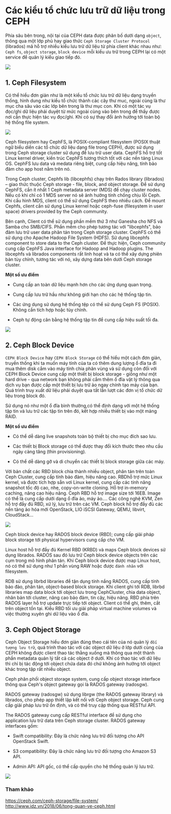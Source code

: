 # Các kiểu tổ chức lưu trữ dữ liệu trong CEPH

Phía sâu bên trong, nội tại của CEPH data được phân bố dưới dạng `object`, thông qua một lớp phủ hay giao thức `Ceph Storage Cluster Protocol` (librados) mã hỗ trợ nhiều kiểu lưu trữ dữ liệu từ phía client khác nhau như: `Ceph fs`, `object storage`, `block device` mỗi kiểu ưu trữ trong CEPH lại có một service để quản lý kiểu giao tiếp đó.

![](../images/kieu-luu-tru-du-lieu/luutruceph.png)

## 1. Ceph Filesystem

Có thể hiểu đơn giản như là một kiểu tổ chức lưu trữ dữ liệu dạng truyền thống, hình dung như kiểu tổ chức thành các cây thư muc, ngoài cùng là thư mục cha sâu vào các lớp bên trong là thư mục con. Khi có một tác vụ đọc/ghi dữ liệu phải duyệt từ mức ngoài cùng vào bên trong để thấy được nơi cần thực hiện tác vụ đọc/ghi. Khi có sự thay đổi ảnh hướng tới toàn bộ hệ thống file system.

![](../images/kieu-luu-tru-du-lieu/Screenshot_1665.png)

Ceph filesystem hay CephFS, là POSIX-compliant filesystem (POSIX thuật ngữ biểu diến các tổ chức dữ liệu dạng file trong CEPH), được sử dụng trong Ceph storage cluster sử dụng để lưu trữ user data. CephFS hỗ trợ tốt Linux kernel driver, kiến trúc CephFS tương thích tốt với các nền tảng Linux OS. CephFS lưu data và medata riêng biệt, cung cấp hiệu năng, tính bảo đảm cho app host nằm trên nó.

Trong Ceph cluster, Cephfs lib (libcephfs) chạy trên Rados library (librados) – giao thức thuộc Ceph storage - file, block, and object storage. Để sử dụng CephFS, cần ít nhất 1 Ceph metadata server (MDS) để chạy cluster nodes. Nếu có  khi chỉ có 1 MDS server nó sẽ ảnh hưởng tính chống chịu lỗi Ceph. Khi cấu hình MDS, client có thể sử dụng CephFS theo nhiều cách. Để mount Cephfs, client cần sử dụng Linux kernel hoặc ceph-fuse (filesystem in user space) drivers provided by the Ceph community.

Bên cạnh, Client có thể sử dụng phần mềm thứ 3 như Ganesha cho NFS và Samba cho SMB/CIFS. Phần mềm cho phép tương tác với "libcephfs", bảo đảm lưu trữ user data phân tán trong Ceph storage cluster. CephFS có thể sử dụng cho Apache Hadoop File System (HDFS). Sử dụng libcephfs component to store data to the Ceph cluster. Để thực hiện, Ceph community cung cấp CephFS Java interface for Hadoop and Hadoop plugins. The libcephfs và librados components rất linh hoạt và ta có thể xây dựng phiên bản tùy chỉnh, tương tác với nó, xây dựng data bên dưới Ceph storage cluster.

**Một số ưu điểm**

+ Cung cấp an toàn dữ liệu mạnh hơn cho các ứng dụng quan trọng.

+ Cung cấp lưu trữ hầu như không giới hạn cho các hệ thống tập tin.

+ Các ứng dụng sử dụng hệ thống tệp có thể sử dụng Ceph FS (POSIX). Không cần tích hợp hoặc tùy chỉnh.

+ Ceph tự động cân bằng hệ thống tập tin để cung cấp hiệu suất tối đa.

![](../images/kieu-luu-tru-du-lieu/ceph-file.png)

## 2. Ceph Block Device

`CEPH Block Device` hay `CEPH Block Storage` có thể hiểu một cách đơn giản, truyền thống khi ta muốn máy tính của ta có thêm dung lượng ổ đĩa ta đi mua thêm disk cắm vào máy tính chia phân vùng và sử dụng còn đối với CEPH Block Device cung cấp một thiết bị block storage - giống như một hard drive - qua network bạn không phải cắm thêm ổ đĩa vật lý thông qua dịch vụ bạn được cấp một thiết bị lưu trữ ảo ngay chính tạo máy của bạn. Quá trình truy xuất dữ liệu phải duyệt qua tất lần lượt các đơn vị tổ chức dữ liệu trong block đó.

Sử dụng nó như một ổ đĩa bình thường,có thể định dạng với một hệ thống tập tin và lưu trữ các tập tin trên đó, kết hợp nhiều thiết bị vào một mảng RAID.

**Một số ưu điểm**

+ Có thể dễ dàng live snapshots toàn bộ thiết bị cho mục đích sao lưu.

+ Các thiết bị Block storage có thể được thay đổi kích thước theo nhu cầu ngày càng tăng (thin provisioning).

+ Có thể dễ dàng gỡ và di chuyển các thiết bị block storage giữa các máy.

Với bản chất các RBD block chia thành nhiều object, phân tán trên toàn Ceph Cluster, cung cấp tính bảo đảm, hiệu năng cao. RBDhỗ trợ mức Linux kernel, và được tích hợp sẵn vơi Linux kernel, cung cấp các tính năng snapshot tốc độ cao, nhẹ, copy-on-write cloning. Hỗ trợ in-memory caching, nâng cao hiệu năng. Ceph RBD hỗ trợ image size tới 16EB. Image có thể là cung
cấp dưới dạng ổ đĩa ảo, máy ảo.... Các công nghệ KVM, Zen hỗ trợ đầy đủ RBD, xử lý, lưu trữ trên các VM. Ceph block hỗ trợ đầy đủ các nền tảng ảo hóa mới OpenStack, LIO iSCSI Gateway, QEMU, libvirt, CloudStack...

![](../images/kieu-luu-tru-du-lieu/ceph-block-storage.png)

Ceph block device hay RADOS block device (RBD); cung cấp giải pháp block storage tới physical hypervisors cung cấp cho VM. 

Linux host hỗ trợ đầy đủ Kernel RBD (KRBD) và maps Ceph block devices sử dụng librados. RADOS sau đó lưu trữ Ceph block device objects trên các cụm trong mô hình phân tán. Khi Ceph block device được map Linux host, nó có thể sử dụng như 1 phần vùng RAW hoặc được `đánh nhãn` với filesystem.

RDB sử dụng librbd libraries để tận dụng tính nắng RADOS, cung cấp tính bảo đảo, phân tán, object-based block storage. Khi client ghi tới RDB, librbd libraries map data block tới object lưu trong CephCluster, chia data object, nhân bản tới cluster, nâng cao bảo đảm, tin cậy, hiệu năng. RBD phía trên RADOS layer hỗ trợ update trực tiếp tới object. Client có thể ghi, thêm, cắt trên object tồn tại. Kiểu RBD tối ưu giải pháp virtual machine volumes và việc thường xuyên ghi dữ liệu vào ổ đĩa.

## 3. Ceph Object Storage

Ceph Object Storage hiểu đơn giản đúng theo cái tên của nó quản lý `đối tượng lưu trữ`, quá trình thao tác với các object dữ liệu ở lớp dưới cùng của CEPH không được client thao tác thằng xuống mà thông qua một thành phần metadata quản lý tất cả các object ở dưới. Khi có thao tác với dữ liệu thì chỉ bị tác động tới object chứa data đó chứ không ảnh hưởng tới object khác trong tập rất nhiều object.

Ceph phân phối object storage system, cung cấp object storage interface thông qua Ceph's object gateway gọi là RADOS gateway (radosgw).

RADOS gateway (radosgw) sử dụng librgw (the RADOS gateway library) và librados, cho phép app thiết lập kết nối với Ceph object storage. Ceph cung cấp giải pháp lưu trữ ổn định, và có thể truy cập thông qua RESTful API.

The RADOS gateway cung cấp RESTful interface để sử dụng cho application lưu trữ data trên Ceph storage cluster. RADOS gateway interfaces gồm:

+ Swift compatibility: Đây là chức năng lưu trữ đối tượng cho API OpenStack Swift.

+ S3 compatibility: Đây là chức năng lưu trữ đối tượng cho Amazon S3 API.

+ Admin API: API gốc, có thể cấp quyền cho hệ thống quản lý lưu trữ.

![](../images/kieu-luu-tru-du-lieu/ceph-object-storage.png)

### Tham khảo

https://ceph.com/ceph-storage/file-system/
http://www.idz.vn/2018/06/tong-quan-ve-ceph.html


